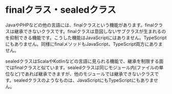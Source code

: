 # finalクラス・sealedクラス

JavaやPHPなどの他の言語には、finalクラスという機能があります。finalクラスは継承できないクラスです。finalクラスは意図しないサブクラスが生まれるのを抑制できる機能です。こうした機能はJavaScriptにはありません。TypeScriptにもありません。同様にfinalメソッドもJavaScript、TypeScript両方にありません。

sealedクラスはScalaやKotlinなどの言語に見られる機能で、継承を制限する面ではfinalクラスと似ています。sealedクラスは同じモジュール内(ファイルの単位など)であれば継承できますが、他のモジュールでは継承できないクラスです。sealedクラスのようなものは、JavaScriptにもTypeScriptにもありません。
